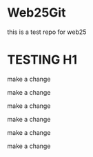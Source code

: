# Web25Git
this is a test repo for web25
# TESTING H1


make a change


make a change

make a change

make a change

make a change

make a change
